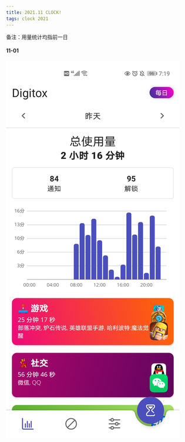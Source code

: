 ```yaml
---
title: 2021.11 CLOCK!
tags: clock 2021
---
```


备注：用量统计均指前一日

#### 11-01

![](https://raw.githubusercontent.com/cpfy/cpfy.github.io/main/assets/images/clock/2021_11_01.jpg)